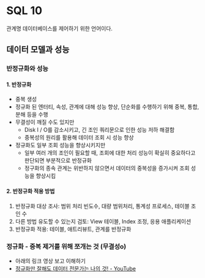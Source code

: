 # SQL 10

관계명 데이터베이스를 제어하기 위한 언어이다.

## 데이터 모델과 성능

### 반정규화와 성능

#### 1. 반정규화

- 중복 생성
- 정규화 된 엔터티, 속성, 관계에 대해 성능 향상, 단순화를 수행하기 위해 중복, 통합, 분해 등을 수행
- 무결성이 깨질 수도 있지만
  - Disk I / O를 감소시키고, 긴 조인 쿼리문으로 인한 성능 저하 해결함
  - 중복성의 원리를 활용해 데이터 조회 시 성능 향상
- 정규화도 일부 조회 성능을 향상시키지만
  - 일부 여러 개의 조인이 필요할 때, 조회에 대한 처리 성능이 확실히 중요하다고 판단되면 부분적으로 반정규화
  - 정구화의 종속 관계는 위반하지 않으면서 데이터의 중복성을 증가시켜 조회 성능을 향상시킴

#### 2. 반정규화 적용 방법

1. 반정규화 대상 조사: 범위 처리 빈도수, 대량 범위처리, 통계성 프로세스, 테이블 조인 수
2. 다른 방법 유도할 수 있는지 검토: View 테이블, Index 조정, 응용 애플리케이션
3. 반정규화 적용: 테이블, 애트리뷰트, 관계를 반정규화

### 정규화 - 중복 제거를 위해 쪼개는 것 (무결성o)

- 아래의 링크 영상 보고 이해하기
- [정규화만 잘해도 데이터 전문가는 나의 것! - YouTube](https://www.youtube.com/watch?v=pMcv0Zhh3J0)
